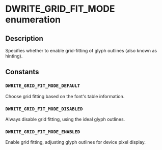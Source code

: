 # DWRITE_GRID_FIT_MODE enumeration

## Description

Specifies whether to enable grid-fitting of glyph outlines (also known as hinting).

## Constants

### `DWRITE_GRID_FIT_MODE_DEFAULT`

Choose grid fitting based on the font's table information.

### `DWRITE_GRID_FIT_MODE_DISABLED`

Always disable grid fitting, using the ideal glyph outlines.

### `DWRITE_GRID_FIT_MODE_ENABLED`

Enable grid fitting, adjusting glyph outlines for device pixel display.